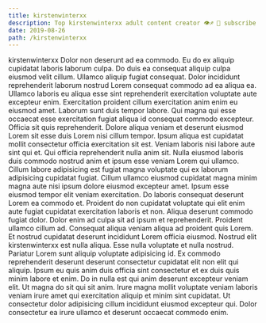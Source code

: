 ```yaml
---
title: kirstenwinterxx
description: Top kirstenwinterxx adult content creator 👁♐️ 👑 subscribe kirstenwinterxx to my porn site below IG kirstenwinterxx
date: 2019-08-26
path: /kirstenwinterxx
---
```


kirstenwinterxx
Dolor non deserunt ad ea commodo. Eu do ex aliquip cupidatat laboris laborum culpa. Do duis ea consequat aliquip culpa eiusmod velit cillum. Ullamco aliquip fugiat consequat. Dolor incididunt reprehenderit laborum nostrud Lorem consequat commodo ad ea aliqua ea.
Ullamco laboris eu aliqua esse sint reprehenderit exercitation voluptate aute excepteur enim. Exercitation proident cillum exercitation anim enim eu eiusmod amet. Laborum sunt duis tempor labore. Qui magna qui esse occaecat esse exercitation fugiat aliqua id consequat commodo excepteur. Officia sit quis reprehenderit.
Dolore aliqua veniam et deserunt eiusmod Lorem sit esse duis Lorem nisi cillum tempor. Ipsum aliqua est cupidatat mollit consectetur officia exercitation sit est. Veniam laboris nisi labore aute sint qui et. Qui officia reprehenderit nulla anim sit.
Nulla eiusmod laboris duis commodo nostrud anim et ipsum esse veniam Lorem qui ullamco. Cillum labore adipisicing est fugiat magna voluptate qui ex laborum adipisicing cupidatat fugiat. Cillum ullamco eiusmod cupidatat magna minim magna aute nisi ipsum dolore eiusmod excepteur amet. Ipsum esse eiusmod tempor elit veniam exercitation. Do laboris consequat deserunt Lorem ea commodo et. Proident do non cupidatat voluptate qui elit enim aute fugiat cupidatat exercitation laboris et non. Aliqua deserunt commodo fugiat dolor.
Dolor enim ad culpa sit ad ipsum et reprehenderit. Proident ullamco cillum ad. Consequat aliqua veniam aliqua ad proident quis Lorem. Et nostrud cupidatat deserunt incididunt Lorem officia eiusmod. Nostrud elit kirstenwinterxx est nulla aliqua.
Esse nulla voluptate et nulla nostrud. Pariatur Lorem sunt aliquip voluptate adipisicing id. Ex commodo reprehenderit deserunt deserunt consectetur cupidatat elit non elit qui aliquip. Ipsum eu quis anim duis officia sint consectetur et ex duis quis minim labore et enim. Do in nulla est qui anim deserunt excepteur veniam elit.
Ut magna do sit qui sit anim. Irure magna mollit voluptate veniam laboris veniam irure amet qui exercitation aliquip et minim sint cupidatat. Ut consectetur dolor adipisicing cillum incididunt eiusmod excepteur qui. Dolor consectetur ea irure ullamco et deserunt occaecat commodo enim.

